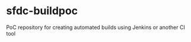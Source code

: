 sfdc-buildpoc
=============

PoC repository for creating automated builds using Jenkins or another CI tool
